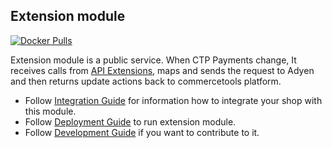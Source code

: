## Extension module
[![Docker Pulls](https://img.shields.io/docker/pulls/commercetools/commercetools-adyen-integration-extension)](https://hub.docker.com/repository/docker/commercetools/commercetools-adyen-integration-extension)

Extension module is a public service. When CTP Payments change, It receives calls from 
[API Extensions](https://docs.commercetools.com/http-api-projects-api-extensions),
maps and sends the request to Adyen and then returns update actions back to commercetools platform.

- Follow [Integration Guide](./docs/WebComponentsIntegrationGuide.md) for information how to integrate your shop with this module.
- Follow [Deployment Guide](./docs/DeploymentGuide.md) to run extension module.
- Follow [Development Guide](./docs/DevelopmentGuide.md) if you want to contribute to it.

